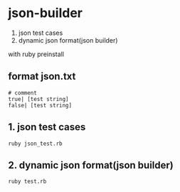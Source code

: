 # json-builder

1. json test cases
2. dynamic json format(json builder)

with ruby preinstall

## format json.txt
    # comment
    true| [test string]
    false| [test string]

## 1. json test cases
    ruby json_test.rb

## 2. dynamic json format(json builder)
    ruby test.rb
